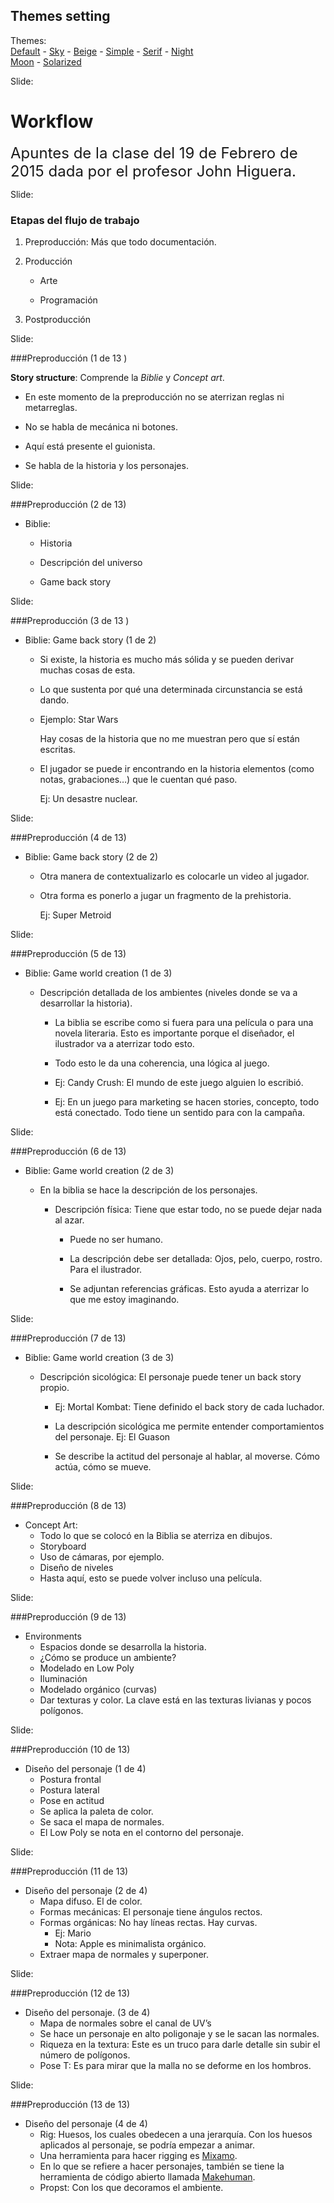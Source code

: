 <!-- configuracion de colores es opcional pero ultil-->
<section id="themes">
	<h2>Themes setting</h2>
	<p>
		Themes: <br>
		<a href="?#/themes">Default</a> -
		<a href="?theme=sky#/themes">Sky</a> -
		<a href="?theme=beige#/themes">Beige</a> -
		<a href="?theme=simple#/themes">Simple</a> -
		<a href="?theme=serif#/themes">Serif</a> -
		<a href="?theme=night#/themes">Night</a> <br>
		<a href="?theme=moon#/themes">Moon</a> -
		<a href="?theme=solarized#/themes">Solarized</a>
	</p>
</section>

Slide:

# Workflow

<font size=5>Apuntes de la clase del 19 de Febrero de 2015 dada por el profesor John Higuera.</font>

Slide:

### Etapas del flujo de trabajo

1. Preproducción: Más que todo documentación.<!-- .element: class="fragment" data-fragment-index="1"-->

2. Producción<!-- .element: class="fragment" data-fragment-index="2"-->

    - Arte<!-- .element: class="fragment" data-fragment-index="2"-->

	- Programación <!-- .element: class="fragment" data-fragment-index="2"-->

3. Postproducción<!-- .element: class="fragment" data-fragment-index="3"-->

Slide:

###Preproducción (1 de 13 )

**Story structure**: Comprende la *Biblie* y *Concept art*. 

* En este momento de la preproducción no se aterrizan reglas ni metarreglas.<!-- .element: class="fragment" data-fragment-index="1"-->

* No se habla de mecánica ni botones.<!-- .element: class="fragment" data-fragment-index="2"-->

* Aquí está presente el guionista.<!-- .element: class="fragment" data-fragment-index="3"-->

* Se habla de la historia y los personajes.<!-- .element: class="fragment" data-fragment-index="4"-->

Slide:

###Preproducción (2 de 13)

* Biblie:

    - Historia<!-- .element: class="fragment" data-fragment-index="1"-->

	- Descripción del universo<!-- .element: class="fragment" data-fragment-index="2"-->
	
	- Game back story<!-- .element: class="fragment" data-fragment-index="3"-->

Slide:

###Preproducción (3 de 13 )

* Biblie: Game back story (1 de 2)

  - Si existe, la historia es mucho más sólida y se pueden derivar muchas cosas de esta.<!-- .element: class="fragment" data-fragment-index="1"-->
  
  - Lo que sustenta por qué una determinada circunstancia se está dando.<!-- .element: class="fragment" data-fragment-index="2"-->
  
  - Ejemplo: Star Wars<!-- .element: class="fragment" data-fragment-index="3"-->
  
    Hay cosas de la historia que no me muestran pero que sí están escritas.<!-- .element: class="fragment" data-fragment-index="3"-->
    
  - El jugador se puede ir encontrando en la historia elementos (como notas, grabaciones…) que le cuentan qué paso.<!-- .element: class="fragment" data-fragment-index="4"--> 
    
    Ej: Un desastre nuclear.<!-- .element: class="fragment" data-fragment-index="4"-->
    
Slide:

###Preproducción (4 de 13)

* Biblie: Game back story (2 de 2)
 
  - Otra manera de contextualizarlo es colocarle un video al jugador.<!-- .element: class="fragment" data-fragment-index="1"-->
    
  - Otra forma es ponerlo a jugar un fragmento de la prehistoria. <!-- .element: class="fragment" data-fragment-index="2"-->
  
    Ej: Super Metroid <!-- .element: class="fragment" data-fragment-index="2"-->

Slide:

###Preproducción (5 de 13)

* Biblie: Game world creation (1 de 3)

  - Descripción detallada de los ambientes (niveles donde se va a desarrollar la historia).

    - La biblia se escribe como si fuera para una película o para una novela literaria. Esto es importante porque el diseñador, el ilustrador va a aterrizar todo esto.<!-- .element: class="fragment" data-fragment-index="1"-->

    - Todo esto le da una coherencia, una lógica al juego.<!-- .element: class="fragment" data-fragment-index="2"-->

    - Ej: Candy Crush: El mundo de este juego alguien lo escribió.<!-- .element: class="fragment" data-fragment-index="3"--> 

    - Ej: En un juego para marketing se hacen stories, concepto, todo está conectado. Todo 	tiene un sentido para con la campaña.<!-- .element: class="fragment" data-fragment-index="4"-->

Slide:

###Preproducción (6 de 13)

* Biblie: Game world creation (2 de 3)

  - En la biblia se hace la descripción de los personajes.

    - Descripción física: Tiene que estar todo, no se puede dejar nada al azar.<!-- .element: class="fragment" data-fragment-index="1"-->
		
	  - Puede no ser humano.<!-- .element: class="fragment" data-fragment-index="3"-->
				            
	  - La descripción debe ser detallada: Ojos, pelo, cuerpo, rostro. Para el ilustrador. <!-- .element: class="fragment" data-fragment-index="4"--> 
				            
      - Se adjuntan referencias gráficas. Esto ayuda a aterrizar lo que me estoy imaginando. <!-- .element: class="fragment" data-fragment-index="5"-->
      
Slide:

###Preproducción (7 de 13)

* Biblie: Game world creation (3 de 3)     

    - Descripción sicológica: El personaje puede tener un back story propio. 
		
	  - Ej: Mortal Kombat: Tiene definido el back story de cada luchador.<!-- .element: class="fragment" data-fragment-index="1"-->
		                        
	  - La descripción sicológica me permite entender comportamientos del personaje. Ej: El Guason<!-- .element: class="fragment" data-fragment-index="2"-->
				                  
	  - Se describe la actitud del personaje al hablar, al moverse. Cómo actúa, cómo se mueve.<!-- .element: class="fragment" data-fragment-index="3"-->

Slide:

###Preproducción (8 de 13)

* Concept Art: 
  - Todo lo que se colocó en la Biblia se aterriza en dibujos.<!-- .element: class="fragment" data-fragment-index="1"-->
  - Storyboard<!-- .element: class="fragment" data-fragment-index="2"-->
  - Uso de cámaras, por ejemplo.<!-- .element: class="fragment" data-fragment-index="3"-->
  - Diseño de niveles<!-- .element: class="fragment" data-fragment-index="4"-->
  - Hasta aquí, esto se puede volver incluso una película.<!-- .element: class="fragment" data-fragment-index="5"-->
  
Slide:

###Preproducción (9 de 13)

* Environments
  - Espacios donde se desarrolla la historia.<!-- .element: class="fragment" data-fragment-index="1"-->
  - ¿Cómo se produce un ambiente?<!-- .element: class="fragment" data-fragment-index="2"-->
  - Modelado en Low Poly<!-- .element: class="fragment" data-fragment-index="3"-->
  - Iluminación<!-- .element: class="fragment" data-fragment-index="4"-->
  - Modelado orgánico (curvas)<!-- .element: class="fragment" data-fragment-index="5"-->
  - Dar texturas y color. La clave está en las texturas livianas y pocos polígonos.<!-- .element: class="fragment" data-fragment-index="6"-->

Slide:

###Preproducción (10 de 13)

* Diseño del personaje (1 de 4)
  - Postura frontal<!-- .element: class="fragment" data-fragment-index="1"-->
  - Postura lateral<!-- .element: class="fragment" data-fragment-index="2"-->
  - Pose en actitud<!-- .element: class="fragment" data-fragment-index="3"-->
  - Se aplica la paleta de color.<!-- .element: class="fragment" data-fragment-index="4"-->
  - Se saca el mapa de normales.<!-- .element: class="fragment" data-fragment-index="5"-->
  - El Low Poly se nota en el contorno del personaje.<!-- .element: class="fragment" data-fragment-index="6"-->

Slide:

###Preproducción (11 de 13)

* Diseño del personaje (2 de 4)
  - Mapa difuso. El de color.<!-- .element: class="fragment" data-fragment-index="1"-->
  - Formas mecánicas: El personaje tiene ángulos rectos.<!-- .element: class="fragment" data-fragment-index="2"-->
  - Formas orgánicas: No hay líneas rectas. Hay curvas.<!-- .element: class="fragment" data-fragment-index="3"-->
	- Ej: Mario<!-- .element: class="fragment" data-fragment-index="3"-->
	- Nota: Apple es minimalista orgánico.<!-- .element: class="fragment" data-fragment-index="4"-->
  - Extraer mapa de normales y superponer.<!-- .element: class="fragment" data-fragment-index="5"-->

Slide:

###Preproducción (12 de 13)

* Diseño del personaje. (3 de 4)
  - Mapa de normales sobre el canal de UV’s<!-- .element: class="fragment" data-fragment-index="1"-->
  - Se hace un personaje en alto poligonaje y se le sacan las normales.<!-- .element: class="fragment" data-fragment-index="2"-->
  - Riqueza en la textura: Este es un truco para darle detalle sin subir el número de polígonos.<!-- .element: class="fragment" data-fragment-index="3"-->
  - Pose T: Es para mirar que la malla no se deforme en los hombros.<!-- .element: class="fragment" data-fragment-index="4"-->
  
Slide:

###Preproducción (13 de 13)

* Diseño del personaje (4 de 4)
  - Rig: Huesos, los cuales obedecen a una jerarquía. Con los huesos aplicados al personaje, se 	podría empezar a animar.<!-- .element: class="fragment" data-fragment-index="1"-->
  - Una herramienta para hacer rigging es [Mixamo](https://www.mixamo.com/). <!-- .element: class="fragment" data-fragment-index="2"-->
  - En lo que se refiere a hacer personajes, también se tiene la herramienta  de código abierto 	llamada [Makehuman](http://www.makehuman.org/).<!-- .element: class="fragment" data-fragment-index="3"-->
  - Propst: Con los que decoramos el ambiente.<!-- .element: class="fragment" data-fragment-index="4"-->


